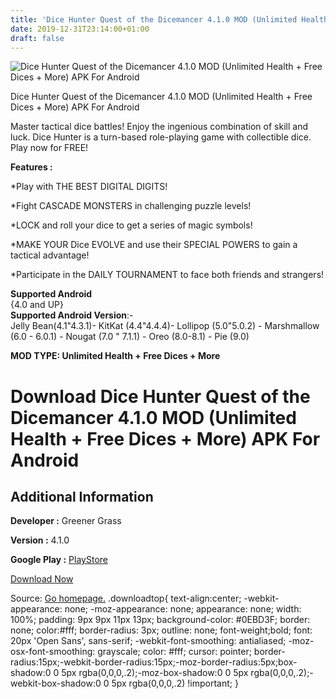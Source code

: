 ```yaml
---
title: 'Dice Hunter Quest of the Dicemancer 4.1.0 MOD (Unlimited Health + Free Dices + More) APK For Android'
date: 2019-12-31T23:14:00+01:00
draft: false
---
```


![Dice Hunter Quest of the Dicemancer 4.1.0 MOD (Unlimited Health + Free Dices + More) APK For Android](https://i1.wp.com/apkhome.net/wp-content/uploads/2019/11/Dice-Hunter-Quest-of-the-Dicemancer.png "Dice Hunter Quest of the Dicemancer 4.1.0 MOD (Unlimited Health + Free Dices + More) APK For Android")

  

Dice Hunter Quest of the Dicemancer 4.1.0 MOD (Unlimited Health + Free Dices + More) APK For Android

Master tactical dice battles! Enjoy the ingenious combination of skill and luck. Dice Hunter is a turn-based role-playing game with collectible dice. Play now for FREE!

**Features :**

\*Play with THE BEST DIGITAL DIGITS!

\*Fight CASCADE MONSTERS in challenging puzzle levels!

\*LOCK and roll your dice to get a series of magic symbols!

\*MAKE YOUR Dice EVOLVE and use their SPECIAL POWERS to gain a tactical advantage!

\*Participate in the DAILY TOURNAMENT to face both friends and strangers!

**Supported Android**  
{4.0 and UP}  
**Supported Android Version**:-  
Jelly Bean(4.1"4.3.1)- KitKat (4.4"4.4.4)- Lollipop (5.0"5.0.2) - Marshmallow (6.0 - 6.0.1) - Nougat (7.0 " 7.1.1) - Oreo (8.0-8.1) - Pie (9.0)

**MOD TYPE: Unlimited Health + Free Dices + More**

Download Dice Hunter Quest of the Dicemancer 4.1.0 MOD (Unlimited Health + Free Dices + More) APK For Android
=============================================================================================================

Additional Information
----------------------

**Developer :** Greener Grass

**Version :** 4.1.0

**Google Play :** [PlayStore](https://play.google.com/store/apps/details?id=company.greenergrass.dicemancer)

  

[Download Now](https://store4app.co/post/dice-hunter-quest-of-the-dicemancer-4-1-0-mod-unlimited-health-free-dices-more-apk-for-android_1573753824)

  
Source: [Go homepage.](https://store4app.co/post/dice-hunter-quest-of-the-dicemancer-4-1-0-mod-unlimited-health-free-dices-more-apk-for-android_1573753824) .downloadtop{ text-align:center; -webkit-appearance: none; -moz-appearance: none; appearance: none; width: 100%; padding: 9px 9px 11px 13px; background-color: #0EBD3F; border: none; color:#fff; border-radius: 3px; outline: none; font-weight;bold; font: 20px 'Open Sans', sans-serif; -webkit-font-smoothing: antialiased; -moz-osx-font-smoothing: grayscale; color: #fff; cursor: pointer; border-radius:15px;-webkit-border-radius:15px;-moz-border-radius:5px;box-shadow:0 0 5px rgba(0,0,0,.2);-moz-box-shadow:0 0 5px rgba(0,0,0,.2);-webkit-box-shadow:0 0 5px rgba(0,0,0,.2) !important; }